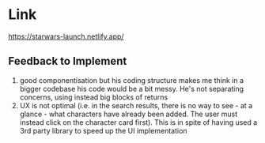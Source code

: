 # Link

https://starwars-launch.netlify.app/

## Feedback to Implement

1. good componentisation but his coding structure makes me think in a bigger codebase his code would be a bit messy. He's not separating concerns, using instead big blocks of returns
2. UX is not optimal (i.e. in the search results, there is no way to see - at a glance - what characters have already been added. The user must instead click on the character card first). This is in spite of having used a 3rd party library to speed up the UI implementation

